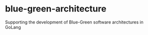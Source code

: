 # blue-green-architecture
Supporting the development of Blue-Green software architectures in GoLang
